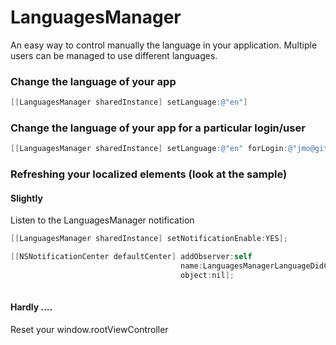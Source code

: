 LanguagesManager
================

An easy way to control manually the language in your application.
Multiple users can be managed to use different languages.

### Change the language of your app

```objective-c
[[LanguagesManager sharedInstance] setLanguage:@"en"]
```

### Change the language of your app for a particular login/user 

```objective-c
[[LanguagesManager sharedInstance] setLanguage:@"en" forLogin:@"jmo@github.com"]
```



###  Refreshing your localized elements (look at the sample) 

#### Slightly
Listen to the LanguagesManager notification
```objective-c
[[LanguagesManager sharedInstance] setNotificationEnable:YES];

[[NSNotificationCenter defaultCenter] addObserver:self                                                                                                          selector:@selector(reloadMyUI:)
                                      name:LanguagesManagerLanguageDidChangeNotification
                                      object:nil];
                                      

```

#### Hardly .... 
Reset your window.rootViewController 





